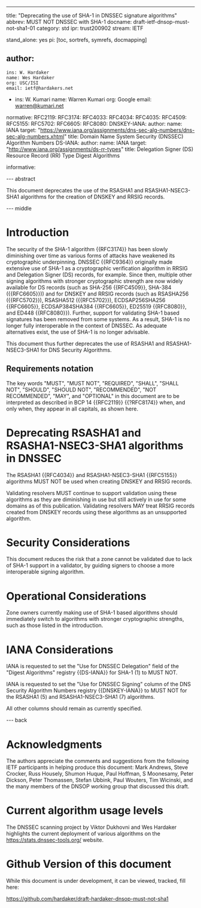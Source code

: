 ---
title: "Deprecating the use of SHA-1 in DNSSEC signature algorithms"
abbrev: MUST NOT DNSSEC with SHA-1
docname: draft-ietf-dnsop-must-not-sha1-01
category: std
ipr: trust200902
stream: IETF

stand_alone: yes
pi: [toc, sortrefs, symrefs, docmapping]

author:
  -
    ins: W. Hardaker
    name: Wes Hardaker
    org: USC/ISI
    email: ietf@hardakers.net
  -
    ins: W. Kumari
    name: Warren Kumari
    org: Google
    email: warren@kumari.net

normative:
  RFC2119:
  RFC3174:
  RFC4033:
  RFC4034:
  RFC4035:
  RFC4509:
  RFC5155:
  RFC5702:
  RFC6605:
  RFC8080:
  DNSKEY-IANA:
    author:
      name: IANA
    target: "https://www.iana.org/assignments/dns-sec-alg-numbers/dns-sec-alg-numbers.xhtml"
    title: Domain Name System Security (DNSSEC) Algorithm Numbers
  DS-IANA:
    author:
      name: IANA
    target: "http://www.iana.org/assignments/ds-rr-types"
    title: Delegation Signer (DS) Resource Record (RR) Type Digest Algorithms

informative:



--- abstract

This document deprecates the use of the RSASHA1 and RSASHA1-NSEC3-SHA1
algorithms for the creation of DNSKEY and RRSIG records.

--- middle

# Introduction

The security of the SHA-1 algorithm {{RFC3174}} has been slowly diminishing
over time as various forms of attacks have weakened its cryptographic
underpinning.  DNSSEC {{RFC9364}} originally made extensive use of SHA-1 as a
cryptographic verification algorithm in RRSIG and Delegation Signer (DS)
records, for example.  Since then, multiple other signing algorithms with
stronger cryptographic strength are now widely available for DS records (such
as SHA-256 {{RFC4509}}, SHA-384 ({{RFC6605}})) and for DNSKEY and RRSIG records
(such as RSASHA256 ({{RFC5702}}), RSASHA512 ({{RFC5702}}), ECDSAP256SHA256
{{RFC6605}}, ECDSAP384SHA384 {{RFC6605}}, ED25519 {{RFC8080}}, and ED448
{{RFC8080}}). Further, support for validating SHA-1 based signatures has been
removed from some systems. As a result, SHA-1 is no longer fully interoperable
in the context of DNSSEC. As adequate alternatives exist, the use of SHA-1 is
no longer advisable.

This document thus further deprecates the use of RSASHA1 and
RSASHA1-NSEC3-SHA1 for DNS Security Algorithms.

## Requirements notation

   The key words "MUST", "MUST NOT", "REQUIRED", "SHALL", "SHALL NOT",
   "SHOULD", "SHOULD NOT", "RECOMMENDED", "NOT RECOMMENDED", "MAY",
   and "OPTIONAL" in this document are to be interpreted as described
   in BCP 14 {{RFC2119}} {{?RFC8174}} when, and only when, they appear
   in all capitals, as shown here.

# Deprecating RSASHA1 and RSASHA1-NSEC3-SHA1 algorithms in DNSSEC

The RSASHA1 {{RFC4034}} and RSASHA1-NSEC3-SHA1 {{RFC5155}} algorithms
MUST NOT be used when creating DNSKEY and RRSIG records.

Validating resolvers MUST continue to support validation using these
algorithms as they are diminishing in use but still actively in use
for some domains as of this publication.  Validating resolvers MAY
treat RRSIG records created from DNSKEY records using these algorithms
as an unsupported algorithm.

# Security Considerations

This document reduces the risk that a zone cannot be validated due
to lack of SHA-1 support in a validator, by guiding signers to choose
a more interoperable signing algorithm.

# Operational Considerations

Zone owners currently making use of SHA-1 based algorithms should
immediately switch to algorithms with stronger cryptographic strengths,
such as those listed in the introduction.

# IANA Considerations

IANA is requested to set the "Use for DNSSEC Delegation" field of the
"Digest Algorithms" registry {{DS-IANA}} for SHA-1 (1) to MUST NOT.

IANA is requested to set the "Use for DNSSEC Signing" column of the
DNS Security Algorithm Numbers registry {{DNSKEY-IANA}} to MUST NOT
for the RSASHA1 (5) and RSASHA1-NSEC3-SHA1 (7) algorithms.

All other columns should remain as currently specified.

--- back

# Acknowledgments

The authors appreciate the comments and suggestions from the following IETF
participants in helping produce this document: Mark Andrews, Steve Crocker,
Russ Housely, Shumon Huque, Paul Hoffman, S Moonesamy, Peter Dickson, Peter
Thomassen, Stefan Ubbink, Paul Wouters, Tim Wicinski,  and the many members of
the DNSOP working group that discussed this draft.


# Current algorithm usage levels

The DNSSEC scanning project by Viktor Dukhovni and Wes Hardaker
highlights the current deployment of various algorithms on the
https://stats.dnssec-tools.org/ website.

<RFC Editor: please delete this section upon publication>

# Github Version of this document

While this document is under development, it can be viewed, tracked,
fill here:

https://github.com/hardaker/draft-hardaker-dnsop-must-not-sha1

<RFC Editor: please delete this section upon publication>
